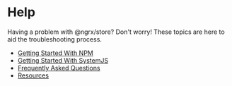 # Help

Having a problem with @ngrx/store? Don't worry! These topics are here to aid the troubleshooting process.

* [Getting Started With NPM](getting_started_npm.md)
* [Getting Started With SystemJS](getting_started_system_js.md)
* [Frequently Asked Questions](frequently_asked_questions.md)
* [Resources](resources.md)